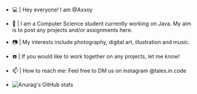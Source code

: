 - 💻 | Hey everyone! I am @Axxoy
- 🌊 | I am a Computer Science student currently working on Java. My aim is to post any projects and/or assignments here.
- 📷 | My interests include photography, digital art, illustration and music.
- ☎️ | If you would like to work together on any projects, let me know!
- 📫 | How to reach me: Feel free to DM us on instagram @tales.in.code

- ![Anurag's GitHub stats](https://github-readme-stats.vercel.app/api?username=axxoy&show_icons=true&theme=catppuccin_mocha)

<!---
Axxoy/Axxoy is a ✨ special ✨ repository because its `README.md` (this file) appears on your GitHub profile.
You can click the Preview link to take a look at your changes.
--->
